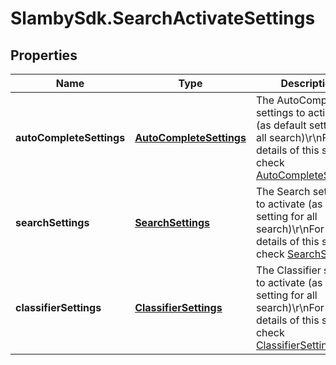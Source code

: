 # SlambySdk.SearchActivateSettings

## Properties
Name | Type | Description | Notes
------------ | ------------- | ------------- | -------------
**autoCompleteSettings** | [**AutoCompleteSettings**](AutoCompleteSettings.md) | The AutoComplete settings to activate (as default setting for all search)\r\nFor the details of this setting check [AutoCompleteSettings](#/definitions/AutoCompleteSettings) | [optional] 
**searchSettings** | [**SearchSettings**](SearchSettings.md) | The Search settings to activate (as default setting for all search)\r\nFor the details of this setting check [SearchSettings](#/definitions/SearchSettings) | [optional] 
**classifierSettings** | [**ClassifierSettings**](ClassifierSettings.md) | The Classifier settings to activate (as default setting for all search)\r\nFor the details of this setting check [ClassifierSettings](#/definitions/ClassifierSettings) | [optional] 



